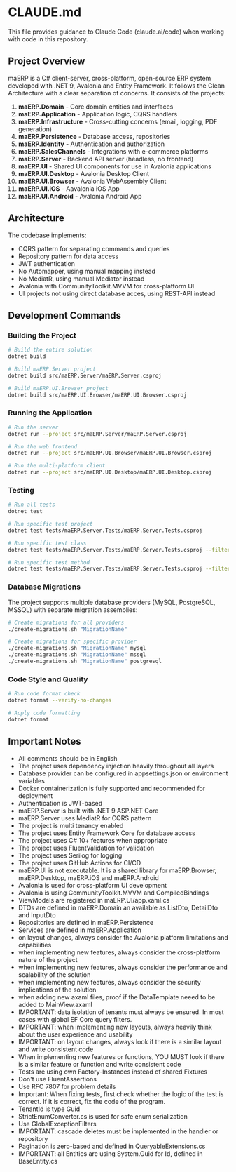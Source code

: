 # CLAUDE.md

This file provides guidance to Claude Code (claude.ai/code) when working with code in this repository.

## Project Overview

maERP is a C# client-server, cross-platform, open-source ERP system developed with .NET 9, Avalonia and Entity Framework. It follows the Clean Architecture with a clear separation of concerns. It consists of the projects:

1. **maERP.Domain** - Core domain entities and interfaces
2. **maERP.Application** - Application logic, CQRS handlers
3. **maERP.Infrastructure** - Cross-cutting concerns (email, logging, PDF generation)
4. **maERP.Persistence** - Database access, repositories
5. **maERP.Identity** - Authentication and authorization
6. **maERP.SalesChannels** - Integrations with e-commerce platforms
7. **maERP.Server** - Backend API server (headless, no frontend)
8. **maERP.UI** - Shared UI components for use in Avalonia applications
9. **maERP.UI.Desktop** - Avalonia Desktop Client
10. **maERP.UI.Browser** - Avalonia WebAssembly Client
11. **maERP.UI.iOS** - Aavalonia iOS App
12. **maERP.UI.Android** - Avalonia Android App

## Architecture

The codebase implements:
- CQRS pattern for separating commands and queries
- Repository pattern for data access
- JWT authentication
- No Automapper, using manual mapping instead
- No MediatR, using manual Mediator instead
- Avalonia with CommunityToolkit.MVVM for cross-platform UI
- UI projects not using direct database acces, using REST-API instead

## Development Commands

### Building the Project

```bash
# Build the entire solution
dotnet build

# Build maERP.Server project
dotnet build src/maERP.Server/maERP.Server.csproj

# Build maERP.UI.Browser project
dotnet build src/maERP.UI.Browser/maERP.UI.Browser.csproj

```

### Running the Application

```bash
# Run the server
dotnet run --project src/maERP.Server/maERP.Server.csproj

# Run the web frontend
dotnet run --project src/maERP.UI.Browser/maERP.UI.Browser.csproj

# Run the multi-platform client
dotnet run --project src/maERP.UI.Desktop/maERP.UI.Desktop.csproj
```

### Testing

```bash
# Run all tests
dotnet test

# Run specific test project
dotnet test tests/maERP.Server.Tests/maERP.Server.Tests.csproj

# Run specific test class
dotnet test tests/maERP.Server.Tests/maERP.Server.Tests.csproj --filter "FullyQualifiedName~CustomerCrudTest"

# Run specific test method
dotnet test tests/maERP.Server.Tests/maERP.Server.Tests.csproj --filter "FullyQualifiedName~CustomerCrudTest.CustomerCreateTest"
```

### Database Migrations

The project supports multiple database providers (MySQL, PostgreSQL, MSSQL) with separate migration assemblies:

```bash
# Create migrations for all providers
./create-migrations.sh "MigrationName"

# Create migrations for specific provider
./create-migrations.sh "MigrationName" mysql
./create-migrations.sh "MigrationName" mssql
./create-migrations.sh "MigrationName" postgresql
```

### Code Style and Quality

```bash
# Run code format check
dotnet format --verify-no-changes

# Apply code formatting
dotnet format
```

## Important Notes

- All comments should be in English
- The project uses dependency injection heavily throughout all layers
- Database provider can be configured in appsettings.json or environment variables
- Docker containerization is fully supported and recommended for deployment
- Authentication is JWT-based
- maERP.Server is built with .NET 9 ASP.NET Core
- maERP.Server uses MediatR for CQRS pattern
- The project is multi tenancy enabled
- The project uses Entity Framework Core for database access
- The project uses C# 10+ features when appropriate
- The project uses FluentValidation for validation
- The project uses Serilog for logging
- The project uses GitHub Actions for CI/CD
- maERP.UI is not executable. It is a shared library for maERP.Browser, maERP.Desktop, maERP.iOS and maERP.Android
- Avalonia is used for cross-platform UI development
- Avalonia is using CommunityToolkit.MVVM and CompiledBindings
- ViewModels are registered in maERP.UI/app.xaml.cs
- DTOs are defined in maERP.Domain an available as ListDto, DetailDto and InputDto
- Repositories are defined in maERP.Persistence
- Services are defined in maERP.Application
- on layout changes, always consider the Avalonia platform limitations and capabilities
- when implementing new features, always consider the cross-platform nature of the project
- when implementing new features, always consider the performance and scalability of the solution
- when implementing new features, always consider the security implications of the solution
- when adding new axaml files, proof if the DataTemplate neeed to be added to MainView.axaml
- IMPORTANT: data isolation of tenants must always be ensured. In most cases with global EF Core query filters.
- IMPORTANT: when implementing new layouts, always heavily think about the user experience and usability
- IMPORTANT: on layout changes, always look if there is a similar layout and write consistent code
- When implementing new features or functions, YOU MUST look if there is a similar feature or function and write consistent code
- Tests are using own Factory-Instances instead of shared Fixtures
- Don't use FluentAssertions
- Use RFC 7807 for problem details
- Important: When fixing tests, first check whether the logic of the test is correct. If it is correct, fix the code of the program.
- TenantId is type Guid
- StrictEnumConverter.cs is used for safe enum serialization
- Use GlobalExceptionFilters
- IMPORTANT: cascade deletes must be implemented in the handler or repository
- Pagination is zero-based and defined in QueryableExtensions.cs
- IMPORTANT: all Entities are using System.Guid for Id, defined in BaseEntity.cs